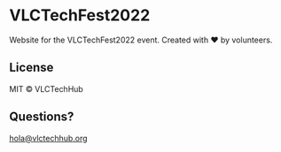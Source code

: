 # VLCTechFest2022

Website for the VLCTechFest2022 event.
Created with ❤ by volunteers.

## License

MIT © VLCTechHub


## Questions?

hola@vlctechhub.org
